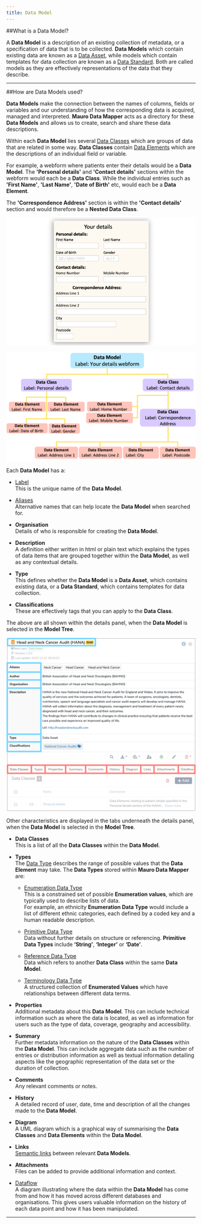 ```yaml
---
title: Data Model
---
```


##What is a Data Model?

A **Data Model** is a description of an existing collection of metadata, or a specification of data that is to be collected. **Data Models** which contain existing data are known as a [Data Asset](../data-asset/data-asset.md), while models which contain templates for data collection are known as a [Data Standard](../data-standard/data-standard.md). Both are called models as they are effectively representations of the data that they describe. 

---
##How are Data Models used?

**Data Models** make the connection between the names of columns, fields or variables and our understanding of how the corresponding data is acquired, managed and interpreted. **Mauro Data Mapper** acts as a directory for these **Data Models** and allows us to create, search and share these data descriptions.

Within each **Data Model** lies several [Data Classes](../data-class/data-class.md) which are groups of data that are related in some way. **Data Classes** contain [Data Elements](../data-element/data-element.md) which are the descriptions of an individual field or variable. 

For example, a webform where patients enter their details would be a **Data Model**. The **'Personal details'** and **'Contact details'** sections within the webform would each be a **Data Class**. While the individual entries such as **'First Name'**, **'Last Name'**, **'Date of Birth'** etc, would each be a **Data Element**. 

The **'Correspondence Address'** section is within the **'Contact details'** section and would therefore be a **Nested Data Class**.

![Webform Data Model example](your-details-webform.png)
 
![Flowchart of Webform Data Model example ](data-model-flowchart.png)

Each **Data Model** has a:

* [Label](../label/label.md)  
	This is the unique name of the **Data Model**.
	
* [Aliases](../aliases/aliases.md)  
	Alternative names that can help locate the **Data Model** when searched for.

* **Organisation**  
	Details of who is responsible for creating the **Data Model**. 

* **Description**  
	A definition either written in html or plain text which explains the types of data items that are grouped together within the **Data Model**, as well as any contextual details.

* **Type**  
	This defines whether the **Data Model** is a **Data Asset**, which contains existing data, or a **Data Standard**, which contains templates for data collection. 

* **Classifications**  
	These are effectively tags that you can apply to the **Data Class**. 

The above are all shown within the details panel, when the **Data Model** is selected in the **Model Tree**.

![Data Model details panel](data-model-details.png)

Other characteristics are displayed in the tabs underneath the details panel, when the **Data Model** is selected in the **Model Tree**.

* **Data Classes**  
	 This is a list of all the **Data Classes** within the **Data Model**.

* **Types**  
	The [Data Type](../data-type/data-type.md) describes the range of possible values that the **Data Element** may take. The **Data Types** stored within **Mauro Data Mapper** are: 

	* [Enumeration Data Type](../enumeration-data-type/enumeration-data-type.md)  
	This is a constrained set of possible **Enumeration values**, which are typically used to describe lists of data.  
	 For example, an ethnicity **Enumeration Data Type** would include a list of different ethnic categories, each defined by a coded key and a human readable description.

	* [Primitive Data Type](../primitive-data-type/primitive-data-type.md)  
	Data without further details on structure or referencing. **Primitive Data Types** include **‘String’**, **‘Integer’** or **‘Date’**.
	
	* [Reference Data Type](../reference-data-type/reference-data-type.md)  
	Data which refers to another **Data Class** within the same **Data Model**. 

	* [Terminology Data Type](../terminology-data-type/terminology-data-type.md)  
	A structured collection of **Enumerated Values** which have relationships between different data terms.

* **Properties**  
	Additional metadata about this **Data Model**. This can include technical information such as where the data is located, as well as information for users such as the type of data, coverage, geography and accessibility.

* **Summary**  
	Further metadata information on the nature of the **Data Classes** within the **Data Model**. This can include aggregate data such as the number of entries or distribution information as well as textual information detailing aspects like the geographic representation of the data set or the duration of collection. 
	
* **Comments**  
	Any relevant comments or notes. 
	
* **History**  
	A detailed record of user, date, time and description of all the changes made to the **Data Model**. 

* **Diagram**  
	A UML diagram which is a graphical way of summarising the **Data Classes** and **Data Elements** within the **Data Model**. 

* **Links**  
	[Semantic links](../semantic-links/semantic-links.md) between relevant **Data Models**.

* **Attachments**  
	Files can be added to provide additional information and context. 
	
* [Dataflow](../dataflow/dataflow.md)  
	A diagram illustrating where the data within the **Data Model** has come from and how it has moved across different databases and organisations. This gives users valuable information on the history of each data point and how it has been manipulated.  

---